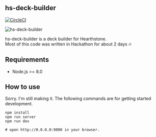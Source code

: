 hs-deck-builder
---

[![CircleCI](https://circleci.com/gh/sakai-akinobu/hs-deck-builder.svg?style=svg)](https://circleci.com/gh/sakai-akinobu/hs-deck-builder)

![hs-deck-builder](https://user-images.githubusercontent.com/28243824/48813061-85b6ac80-ed78-11e8-84ca-7612fe39a708.gif)

hs-deck-builder is a deck builder for Hearthstone.  
Most of this code was written in Hackathon for about 2 days :fire:

## Requirements

- Node.js >= 8.0

## How to use

Sorry. I'm still making it.
The following commands are for getting started development.

```
npm install
npm run server
npm run dev

# open http://0.0.0.0:9000 in your browser.
```
